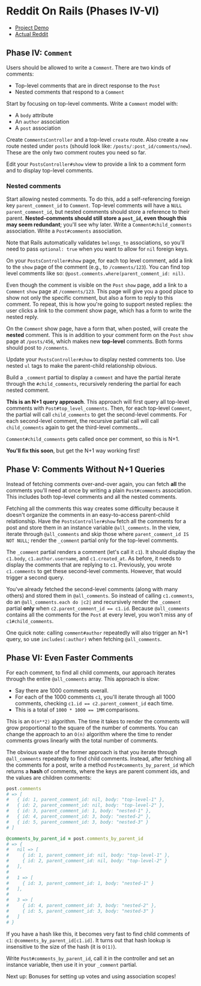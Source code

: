 # Reddit On Rails (Phases IV-VI)

* [Project Demo]
* [Actual Reddit]

[Project Demo]: https://aa-reddit-on-rails.herokuapp.com/
[Actual Reddit]: https://www.reddit.com

## Phase IV: `Comment`

Users should be allowed to write a `Comment`. There are two kinds of comments:

* Top-level comments that are in direct response to the `Post`
* Nested comments that respond to a `Comment`

Start by focusing on top-level comments. Write a `Comment` model with:

* A `body` attribute
* An `author` association
* A `post` association

Create `CommentsController` and a top-level `create` route. Also create a `new`
route nested under `posts` (should look like: `/posts/:post_id/comments/new`).
These are the only two comment routes you need so far.

Edit your `PostsController#show` view to provide a link to a comment form and to
display top-level comments.

### Nested comments

Start allowing nested comments. To do this, add a self-referencing foreign
key `parent_comment_id` to `Comment`. Top-level comments will have a `NULL`
`parent_comment_id`, but nested comments should store a reference to their
parent. **Nested-comments should still store a `post_id`, even though this may
seem redundant**; you'll see why later. Write a `Comment#child_comments`
association. Write a `Post#comments` association.

Note that Rails automatically validates `belongs_to` associations, so
you'll need to pass `optional: true` when you want to allow for `nil` foreign
keys.

On your `PostsController#show` page, for each top level comment, add a link to
the `show` page of the comment (e.g., to `/comments/123`). You can find top
level comments like so: `@post.comments.where(parent_comment_id: nil)`.

Even though the comment is visible on the `Post` `show` page, add a link to a
`Comment` `show` page at `/comments/123`. This page will give you a good place
to show not only the specific comment, but also a form to reply to this comment.
To repeat, this is how you're going to support nested replies: the user clicks a
link to the comment show page, which has a form to write the nested reply.

On the `Comment` show page, have a form that, when posted, will create the
**nested** comment. This is in addition to your comment form on the `Post`
`show` page at `/posts/456`, which makes new **top-level** comments. Both forms
should post to `/comments`.

Update your `PostsController#show` to display nested comments too. Use nested
`ul` tags to make the parent-child relationship obvious.

Build a `_comment` partial to display a `comment` and have the partial
iterate through the `#child_comments`, recursively rendering the partial for
each nested comment.

**This is an N+1 query approach**. This approach will first query all top-level
comments with `Post#top_level_comments`. Then, for each top-level `Comment`, the
partial will call `child_comments` to get the second-level comments. For each
second-level comment, the recursive partial call will call `child_comments`
again to get the third-level comments...

`Comment#child_comments` gets called once per comment, so this is N+1.

**You'll fix this soon**, but get the N+1 way working first!

## Phase V: Comments Without N+1 Queries

Instead of fetching comments over-and-over again, you can fetch **all** the
comments you'll need at once by writing a plain `Post#comments` association.
This includes both top-level comments and all the nested comments.

Fetching all the comments this way creates some difficulty because it doesn't
organize the comments in an easy-to-access parent-child relationship. Have the
`PostsController#show` fetch all the comments for a post and store them in an
instance variable `@all_comments`. In the view, iterate through `@all_comments`
and skip those where `parent_comment_id IS NOT NULL`; render the `_comment`
partial only for the top-level comments.

The `_comment` partial renders a comment (let's call it `c1`). It should display
the `c1.body`, `c1.author.username`, and `c1.created_at`. As before, it needs
to display the comments that are replying to `c1`. Previously, you wrote
`c1.comments` to get these second-level comments. However, that would trigger a
second query.

You've already fetched the second-level comments (along with many others) and
stored them in `@all_comments`. So instead of calling `c1.comments`, do an
`@all_comments.each do |c2|` and recursively render the `_comment` partial
**only** when `c2.parent_comment_id == c1.id`. Because `@all_comments` contains
all the comments for the `Post` at every level, you won't miss any of
`c1#child_comments`.

One quick note: calling `comment#author` repeatedly will also trigger an N+1
query, so use `includes(:author)` when fetching `@all_comments`.

## Phase VI: Even Faster Comments

For each comment, to find all child comments, our approach iterates through the
entire `@all_comments` array. This approach is slow:

* Say there are 1000 comments overall.
* For each of the 1000 comments `c1`, you'll iterate through all 1000 comments,
  checking `c1.id == c2.parent_comment_id` each time.
* This is a total of `1000 * 1000 == 1MM` comparisons.

This is an `O(n**2)` algorithm. The time it takes to render the comments will
grow proportional to the square of the number of comments. You can change the
approach to an `O(n)` algorithm where the time to render comments grows linearly
with the total number of comments.

The obvious waste of the former approach is that you iterate through
`@all_comments` repeatedly to find child comments. Instead, after fetching all
the comments for a post, write a method `Post#comments_by_parent_id` which
returns a **hash** of comments, where the keys are parent comment ids, and the
values are children comments:

```ruby
post.comments
# => [
#   { id: 1, parent_comment_id: nil, body: "top-level-1" },
#   { id: 2, parent_comment_id: nil, body: "top-level-2" },
#   { id: 3, parent_comment_id: 1, body: "nested-1" },
#   { id: 4, parent_comment_id: 3, body: "nested-2" },
#   { id: 5, parent_comment_id: 3, body: "nested-3" }
# ]

@comments_by_parent_id = post.comments_by_parent_id
# => {
#   nil => [
#     { id: 1, parent_comment_id: nil, body: "top-level-1" },
#     { id: 2, parent_comment_id: nil, body: "top-level-2" }
#   ],
#
#   1 => [
#     { id: 3, parent_comment_id: 1, body: "nested-1" }
#   ],
#
#   3 => [
#     { id: 4, parent_comment_id: 3, body: "nested-2" },
#     { id: 5, parent_comment_id: 3, body: "nested-3" }
#   ]
# }
```

If you have a hash like this, it becomes very fast to find child comments of
`c1`: `@comments_by_parent_id[c1.id]`. It turns out that hash lookup is
insensitive to the size of the hash (it is `O(1)`).

Write `Post#comments_by_parent_id`, call it in the controller and set an
instance variable, then use it in your `_comment` partial.

Next up: Bonuses for setting up votes and using association scopes!